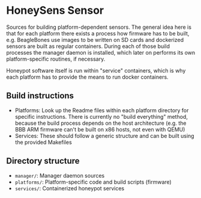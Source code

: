# HoneySens Sensor
Sources for building platform-dependent sensors. The general idea here is that
for each platform there exists a process how firmware has to be built, e.g.
BeagleBones use images to be written on SD cards and dockerized sensors are built
as regular containers. During each of those build processes the manager daemon is
installed, which later on performs its own platform-specific routines, if necessary.

Honeypot software itself is run within "service" containers, which is why each platform
has to provide the means to run docker containers.

## Build instructions
* Platforms: Look up the Readme files within each platform directory for specific instructions. There is currently no
  "build everything" method, because the build process depends on the host architecture (e.g. the BBB ARM firmware can't
  be built on x86 hosts, not even with QEMU)
* Services: These should follow a generic structure and can be built using the provided Makefiles

## Directory structure
* `manager/`: Manager daemon sources
* `platforms/`: Platform-specific code and build scripts (firmware)
* `services/`: Containerized honeypot services
